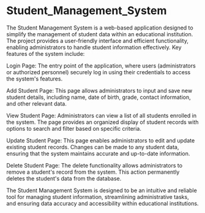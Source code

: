 # Student_Management_System

The Student Management System is a web-based application designed to simplify the management of student data within an educational institution. The project provides a user-friendly interface and efficient functionality, enabling administrators to handle student information effectively. Key features of the system include:

Login Page:
The entry point of the application, where users (administrators or authorized personnel) securely log in using their credentials to access the system's features.

Add Student Page:
This page allows administrators to input and save new student details, including name, date of birth, grade, contact information, and other relevant data.

View Student Page:
Administrators can view a list of all students enrolled in the system. The page provides an organized display of student records with options to search and filter based on specific criteria.

Update Student Page:
This page enables administrators to edit and update existing student records. Changes can be made to any student data, ensuring that the system maintains accurate and up-to-date information.

Delete Student Page:
The delete functionality allows administrators to remove a student's record from the system. This action permanently deletes the student's data from the database.

The Student Management System is designed to be an intuitive and reliable tool for managing student information, streamlining administrative tasks, and ensuring data accuracy and accessibility within educational institutions.
